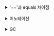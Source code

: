 <details>
<summary>'=='과 equals 차이점</summary>
<div>

### 배경
- primitive 타입의 비교는 == 이라는 연산자를 사용한다. 하지만 String 같은 class의 값을 비교할때는 == 이 아닌 equals()라는 메서드를 사용해서 비교합니다.

#### String 생성시 주소 할당 방법
- 리터럴
- new 연산자

#### 리터럴 사용시 Heap안의 String constant pool이라는 영역에 존재하며, new로 생성시 Heap 영역에 존재

### 차이점
- '==' 연산자는 같은 메모리를 참조하는가를 비교
  - 리터럴 생성시 같은 Heap안의 String pool에 저장되기 때문에 주솟값이 같지만 new 연산시 다른 Heap 영역에 저장됨으로 같다고 비교하지 않는다.
- equals()는 두 비교대상의 주소 값이 아닌 데이터 값을 비교
</div>
</details>

<br>

<details>
<summary>어노테이션</summary>
<div>

### 어노테이션 이란?
- 인터페이스를 기반으로 주석처럼 코드에 달아 클래스에 특별한 의미를 부여 또는 기능을 주입

### 어떻게 선언하나?
- 메타 어노테이션이라는 어노테이션을 선언할 때 사용하는 어노테이션을 사용
  - @Retention
    - 유지 범위 지정 (소스,클래스, 런타임)
  - @Inherit
    - 어노테이션을 하위 클래스까지 전달할지 여부 지정
  - @Target
    - 어디에 사용할것인지(타입, 필드, 메서드, 파라미터, 생성자, 로컬 변수, 어노테이션 타입)

</div>
</details>

<br>

<details>
<summary>GC</summary>
<div>

### GC(Garbage Collector)
- 동적으로 할당한 메모리 영역중 사용하지 않는 영역을 탐지해 해제하는 기능

#### Heap 영역
- 모든 Object 타입의 데이터가 할당, Heap 영역의 Object를 가리키는 참조 변수는 stack에 할당

### 어떤 객체가 Garbage?
- 유효한 참조가 존재하는 객체는 Reachable 상태
- 그렇지 않다면 Unreachable 상태
  - 이것이 GC의 수거 대상
- Root set과의 참조 관계로 reachable,unreachable 구분
- Root set?
  - stack 영역의 지역변수, 파라미터
  - Method 영역의 정적 변수
  - JNI에 의해 생성된 객체

### 그럼 어떻게 작동하는건가? Mark and Sweep
- Root set으로부터 Heap 영역의 모든 객체를 스캔해 Reachable한 객체를 찾는다
  - MARK
- Unreachable한 객체는 Heap영역에서 제거
  - SWEEP

### JVM Heap 메모리 영역에 대해 설명해봐라
- Heap은 young generation, old generation으로 분류된다.
  - 두개로 나뉘는 이유?
    - 하나의 메모리 영역이라면 너무 많아 부하가 발생할 수 있음
    - 대부분 오랫동안 참조되지않으면 금방 Garbage 대상이 된다
    - 그럼으로 효율적인 처리 가능
    - 영역을 나누어 스캔하니까

### 그럼 언제 GC가 발생하는가?
- young generation -> Minor Gc
- old generation -> Major Gc
- young generation 3개로 나뉨
  - Eden - 새로운 객체가 저장되는 영역
  - Survivor0 - eden 영역에서 살아 남은 객체가 저장되는 영역
  - Survivor1
- Eden이 가득차면 Minor Gc 발생하고 Mark and Sweep이 일어나며 Unreachable한 객체는 해제된다.
- 여기서 살아 남은 객체는 비어있는 Survivor로 옮겨진다(옮겨진 객체의 age는 1 증가)
- 계속 반복하며 age가 특정값 이상되면, old generation으로 이동(promotion)(기본적으론 31)
- old generation이 가득차면 여기서 마찬가지로 GC가 발생하며 이를 Major Gc라 한다

</div>
</details>